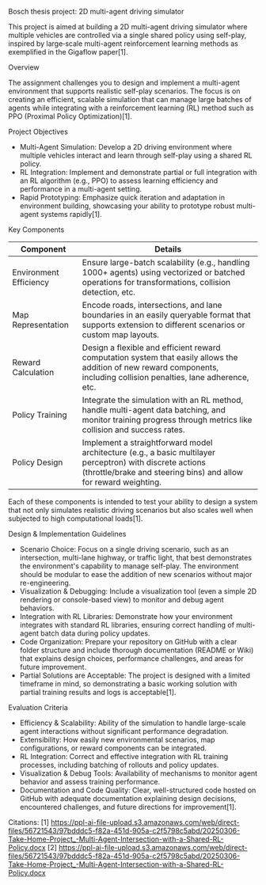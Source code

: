 Bosch thesis project: 2D multi-agent driving simulator

This project is aimed at building a 2D multi-agent driving simulator where multiple vehicles are controlled via a single shared policy using self-play, inspired by large‐scale multi-agent reinforcement learning methods as exemplified in the Gigaflow paper[1]. 

Overview

The assignment challenges you to design and implement a multi-agent environment that supports realistic self-play scenarios. The focus is on creating an efficient, scalable simulation that can manage large batches of agents while integrating with a reinforcement learning (RL) method such as PPO (Proximal Policy Optimization)[1].

Project Objectives

- Multi-Agent Simulation: Develop a 2D driving environment where multiple vehicles interact and learn through self-play using a shared RL policy.
- RL Integration: Implement and demonstrate partial or full integration with an RL algorithm (e.g., PPO) to assess learning efficiency and performance in a multi-agent setting.
- Rapid Prototyping: Emphasize quick iteration and adaptation in environment building, showcasing your ability to prototype robust multi-agent systems rapidly[1].

Key Components

| Component                 | Details                                                                                                                                                                 |
|---------------------------|-------------------------------------------------------------------------------------------------------------------------------------------------------------------------|
| Environment Efficiency  | Ensure large-batch scalability (e.g., handling 1000+ agents) using vectorized or batched operations for transformations, collision detection, etc.                    |
| Map Representation      | Encode roads, intersections, and lane boundaries in an easily queryable format that supports extension to different scenarios or custom map layouts.                     |
| Reward Calculation      | Design a flexible and efficient reward computation system that easily allows the addition of new reward components, including collision penalties, lane adherence, etc. |
| Policy Training         | Integrate the simulation with an RL method, handle multi-agent data batching, and monitor training progress through metrics like collision and success rates.            |
| Policy Design           | Implement a straightforward model architecture (e.g., a basic multilayer perceptron) with discrete actions (throttle/brake and steering bins) and allow for reward weighting. |

Each of these components is intended to test your ability to design a system that not only simulates realistic driving scenarios but also scales well when subjected to high computational loads[1].

Design & Implementation Guidelines

- Scenario Choice: Focus on a single driving scenario, such as an intersection, multi-lane highway, or traffic light, that best demonstrates the environment's capability to manage self-play. The environment should be modular to ease the addition of new scenarios without major re-engineering.
- Visualization & Debugging: Include a visualization tool (even a simple 2D rendering or console-based view) to monitor and debug agent behaviors.
- Integration with RL Libraries: Demonstrate how your environment integrates with standard RL libraries, ensuring correct handling of multi-agent batch data during policy updates.
- Code Organization: Prepare your repository on GitHub with a clear folder structure and include thorough documentation (README or Wiki) that explains design choices, performance challenges, and areas for future improvement.
- Partial Solutions are Acceptable: The project is designed with a limited timeframe in mind, so demonstrating a basic working solution with partial training results and logs is acceptable[1].

Evaluation Criteria

- Efficiency & Scalability: Ability of the simulation to handle large-scale agent interactions without significant performance degradation.
- Extensibility: How easily new environmental scenarios, map configurations, or reward components can be integrated.
- RL Integration: Correct and effective integration with RL training processes, including batching of rollouts and policy updates.
- Visualization & Debug Tools: Availability of mechanisms to monitor agent behavior and assess training performance.
- Documentation and Code Quality: Clear, well-structured code hosted on GitHub with adequate documentation explaining design decisions, encountered challenges, and future directions for improvement[1].
  


Citations:
[1] https://ppl-ai-file-upload.s3.amazonaws.com/web/direct-files/56721543/97bdddc5-f82a-451d-905a-c2f5798c5abd/20250306-Take-Home-Project_-Multi-Agent-Intersection-with-a-Shared-RL-Policy.docx
[2] https://ppl-ai-file-upload.s3.amazonaws.com/web/direct-files/56721543/97bdddc5-f82a-451d-905a-c2f5798c5abd/20250306-Take-Home-Project_-Multi-Agent-Intersection-with-a-Shared-RL-Policy.docx
